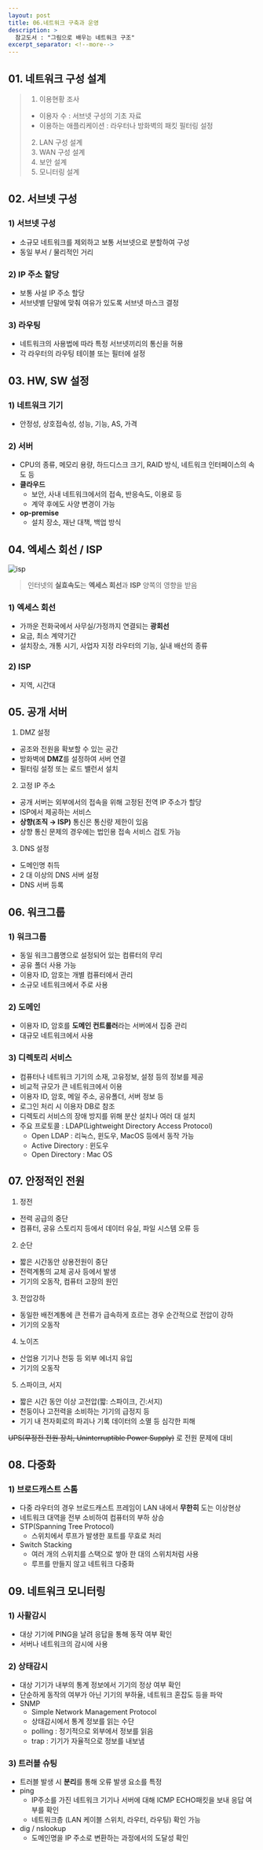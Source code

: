 ```yaml
---
layout: post
title: 06.네트워크 구축과 운영
description: >
  참고도서 : "그림으로 배우는 네트워크 구조"
excerpt_separator: <!--more-->
---
```

<!--more-->

## 01. 네트워크 구성 설계
> 1. 이용현황 조사
> - 이용자 수 : 서브넷 구성의 기초 자료
> - 이용하는 애플리케이션 : 라우터나 방화벽의 패킷 필터링 설정 
> 2. LAN 구성 설계
> 3. WAN 구성 설계
> 4. 보안 설계
> 5. 모니터링 설계

## 02. 서브넷 구성

### 1) 서브넷 구성
- 소규모 네트워크를 제외하고 보통 서브넷으로 분할하여 구성
- 동일 부서 / 물리적인 거리

### 2) IP 주소 할당
- 보통 사설 IP 주소 할당
- 서브넷별 단말에 맞춰 여유가 있도록 서브넷 마스크 결정

### 3) 라우팅
- 네트워크의 사용법에 따라 특정 서브넷끼리의 통신을 허용
- 각 라우터의 라우팅 테이블 또는 필터에 설정

## 03. HW, SW 설정

### 1) 네트워크 기기
- 안정성, 상호접속성, 성능, 기능, AS, 가격

### 2) 서버
- CPU의 종류, 메모리 용량, 하드디스크 크기, RAID 방식, 네트워크 인터페이스의 속도 등
- **클라우드**
    - 보안, 사내 네트워크에서의 접속, 반응속도, 이용로 등
    - 계약 후에도 사양 변경이 가능
- **op-premise**
    - 설치 장소, 재난 대책, 백업 방식

## 04. 엑세스 회선 / ISP
![isp](../img/0601.png)
> 인터넷의 **실효속도**는 **엑세스 회선**과 **ISP** 양쪽의 영향을 받음

### 1) 엑세스 회선
- 가까운 전화국에서 사무실/가정까지 연결되는 **광회선**
- 요금, 최소 계약기간
- 설치장소, 개통 시기, 사업자 지정 라우터의 기능, 실내 배선의 종류

### 2) ISP
- 지역, 시간대

## 05. 공개 서버

1. DMZ 설정
- 공조와 전원을 확보할 수 있는 공간
- 방화벽에 **DMZ**를 설정하여 서버 연결
- 필터링 설정 또는 로드 밸런서 설치

2. 고정 IP 주소
- 공개 서버는 외부에서의 접속을 위해 고정된 전역 IP 주소가 할당
- ISP에서 제공하는 서비스
- **상향(조직 → ISP)** 통신은 통신량 제한이 있음
- 상향 통신 문제의 경우에는 법인용 접속 서비스 검토 가능

3. DNS 설정
- 도메인명 취득
- 2 대 이상의 DNS 서버 설정
- DNS 서버 등록

## 06. 워크그룹

### 1) 워크그룹
- 동일 워크그룹명으로 설정되어 있는 컴류터의 무리
- 공유 폴더 사용 가능
- 이용자 ID, 암호는 개별 컴퓨터에서 관리
- 소규모 네트워크에서 주로 사용

### 2) 도메인
- 이용자 ID, 암호를 **도메인 컨트롤러**라는 서버에서 집중 관리
- 대규모 네트워크에서 사용

### 3) 디렉토리 서비스
- 컴퓨터나 네트워크 기기의 소재, 고유정보, 설정 등의 정보를 제공
- 비교적 규모가 큰 네트워크에서 이용
- 이용자 ID, 암호, 메일 주소, 공유폴더, 서버 정보 등
- 로그인 처리 시 이용자 DB로 참조
- 디렉토리 서비스의 장애 방지를 위해 분산 설치나 여러 대 설치
- 주요 프로토콜 : LDAP(Lightweight Directory Access Protocol)
    - Open LDAP : 리눅스, 윈도우, MacOS 등에서 동작 가능
    - Active Directory : 윈도우
    - Open Directory : Mac OS

## 07. 안정적인 전원

1. 정전
- 전력 공급의 중단
- 컴퓨터, 공유 스토리지 등에서 데이터 유실, 파일 시스템 오류 등
2. 순단
- 짧은 시간동안 상용전원이 중단
- 전력계통의 교체 공사 등에서 발생
- 기기의 오동작, 컴퓨터 고장의 원인
3. 전압강하
- 동일한 배전계통에 큰 전류가 급속하게 흐르는 경우 순간적으로 전압이 강하
- 기기의 오동작
4. 노이즈
- 산업용 기기나 천둥 등 외부 에너지 유입
- 기기의 오동작
5. 스파이크, 서지
- 짧은 시간 동안 이상 고전압(짧: 스파이크, 긴:서지)
- 천둥이나 고전력을 소비하는 기기의 급정지 등
- 기기 내 전자회로의 파괴나 기록 데이터의 소멸 등 심각한 피해

~~UPS(무정전 전원 장치, Uninterruptible Power Supply)~~ 로 전원 문제에 대비

## 08. 다중화

### 1) 브로드캐스트 스톰
- 다중 라우터의 경우 브로드캐스트 프레임이 LAN 내에서 **무한히** 도는 이상현상
- 네트워크 대역을 전부 소비하여 컴퓨터의 부하 상승
- STP(Spanning Tree Protocol)
    - 스위치에서 루프가 발생한 포트를 무효로 처리
- Switch Stacking
    - 여러 개의 스위치를 스택으로 쌓아 한 대의 스위치처럼 사용
    - 루프를 만들지 않고 네트워크 다중화 

## 09. 네트워크 모니터링

### 1) 사활감시
- 대상 기기에 PING을 날려 응답을 통해 동작 여부 확인
- 서버나 네트워크의 감시에 사용

### 2) 상태감시
- 대상 기기가 내부의 통계 정보에서 기기의 정상 여부 확인
- 단순하게 동작의 여부가 아닌 기기의 부하율, 네트워크 혼잡도 등을 파악
- SNMP
    - Simple Network Management Protocol
    - 상태감시에서 통계 정보를 읽는 수단
    - polling : 정기적으로 외부에서 정보를 읽음
    - trap : 기기가 자율적으로 정보를 내보냄

### 3) 트러블 슈팅
- 트러블 발생 시 **분리**를 통해 오류 발생 요소를 특정
- ping
    - IP주소를 가진 네트워크 기기나 서버에 대해 ICMP ECHO패킷을 보내 응답 여부를 확인
    - 네트워크층 (LAN 케이블 스위치, 라우터, 라우팅) 확인 가능
- dig / nslookup
    - 도메인명을 IP 주소로 변환하는 과정에서의 도달성 확인
